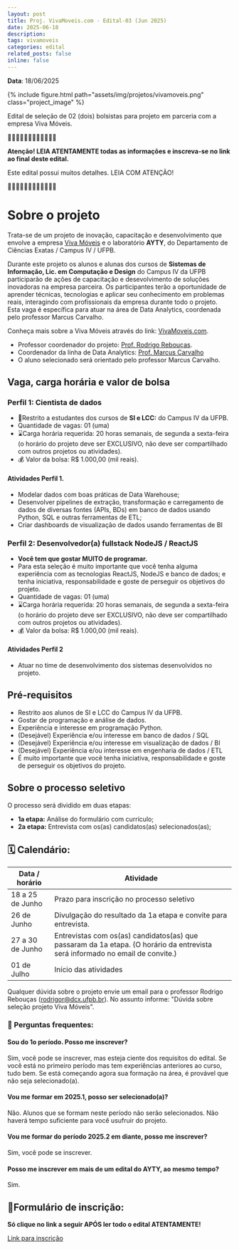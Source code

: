 ```yaml
---
layout: post
title: Proj. VivaMoveis.com - Edital-03 (Jun 2025)
date: 2025-06-18
description: 
tags: vivamoveis
categories: edital
related_posts: false
inline: false
---
```


**Data**: 18/06/2025


{% include figure.html path="assets/img/projetos/vivamoveis.png" class="project_image" %}

Edital de seleção de 02 (dois) bolsistas para projeto em parceria com a empresa Viva Móveis.

🚨🚨🚨🚨🚨🚨🚨🚨🚨🚨🚨🚨 

**Atenção! LEIA ATENTAMENTE todas as informações e inscreva-se no link
ao final deste edital.**

Este edital possui muitos detalhes. LEIA COM ATENÇÃO!

🚨🚨🚨🚨🚨🚨🚨🚨🚨🚨🚨🚨 

# Sobre o projeto

Trata-se de um projeto de inovação, capacitação e desenvolvimento que
envolve a empresa [Viva Móveis](https://vivamoveis.com) e o laboratório **AYTY**, do Departamento
de Ciências Exatas / Campus IV / UFPB.

Durante este projeto os alunos e alunas dos cursos de **Sistemas de Informação, Lic. em Computação e Design** do Campus IV da UFPB participarão de ações de capacitação e desevolvimento de soluções inovadoras na empresa parceira. Os participantes terão a oportunidade de aprender técnicas, tecnologias e aplicar seu conhecimento em problemas reais, interagindo com profissionais da empresa durante todo o projeto.
Esta vaga é específica para atuar na área de Data Analytics, coordenada pelo professor Marcus Carvalho.

Conheça mais sobre a Viva Móveis através do link: [VivaMoveis.com](https://vivamoveis.com).

* Professor coordenador do projeto: [Prof. Rodrigo Rebouças](/equipe/professores/rodrigor/).
* Coordenador da linha de Data Analytics: [Prof. Marcus Carvalho](/equipe/professores/marcuswac/)
* O aluno selecionado será orientado pelo professor Marcus Carvalho.

## Vaga, carga horária e valor de bolsa

### Perfil 1: Cientista de dados
-   🎯Restrito a estudantes dos cursos de **SI e LCC:** do Campus IV da UFPB.
-   Quantidade de vagas: 01 (uma)
-   ⌛️Carga horária requerida: 20 horas semanais, de segunda a
    sexta-feira (o horário do projeto deve ser EXCLUSIVO, não deve
    ser compartilhado com outros projetos ou atividades).
-   💰 Valor da bolsa: R$ 1.000,00 (mil reais).

#### Atividades Perfil 1.

- Modelar dados com boas práticas de Data Warehouse;
- Desenvolver pipelines de extração, transformação e carregamento de dados de diversas fontes (APIs, BDs) em banco de dados usando Python, SQL e outras ferramentas de ETL;
- Criar dashboards de visualização de dados usando ferramentas de BI



### Perfil 2: Desenvolvedor(a) fullstack NodeJS / ReactJS
-   **Você tem que gostar MUITO de programar.**
-   Para esta seleção é muito importante que você tenha alguma experiência com as tecnologias ReactJS,  NodeJS e banco de dados; e tenha iniciativa, responsabilidade e goste de perseguir os objetivos do projeto.
-   Quantidade de vagas: 01 (uma)
-   ⌛️Carga horária requerida: 20 horas semanais, de segunda a
    sexta-feira (o horário do projeto deve ser EXCLUSIVO, não deve
    ser compartilhado com outros projetos ou atividades).
-   💰 Valor da bolsa: R$ 1.000,00 (mil reais).


#### Atividades Perfil 2
- Atuar no time de desenvolvimento dos sistemas desenvolvidos no projeto.


## Pré-requisitos

- Restrito aos alunos de SI e LCC do Campus IV da UFPB.
- Gostar de programação e análise de dados.
- Experiência e interesse em programação Python.
- (Desejável) Experiência e/ou interesse em banco de dados / SQL
- (Desejável) Experiência e/ou interesse em visualização de dados / BI
- (Desejável) Experiência e/ou interesse em engenharia de dados / ETL
- É muito importante que você tenha iniciativa, responsabilidade e goste de perseguir os objetivos do projeto.



## Sobre o processo seletivo

O processo será dividido em duas etapas:

- **1a etapa:** Análise do formulário com currículo;
- **2a etapa:** Entrevista com os(as) candidatos(as) selecionados(as);

## 🗓️ Calendário:

| Data / horário            | Atividade                                                      |
|---------------------------|----------------------------------------------------------------|
| 18 a 25 de Junho | Prazo para inscrição no processo seletivo |
| 26 de Junho | Divulgação do resultado da 1a etapa e convite para entrevista. |
| 27 a 30 de Junho | Entrevistas com os(as) candidatos(as) que passaram da 1a etapa. (O horário da entrevista será informado no email de convite.) |
| 01 de Julho | Início das atividades |

Qualquer dúvida sobre o projeto envie um email para o professor Rodrigo Rebouças (rodrigor@dcx.ufpb.br). No assunto informe: "Dúvida sobre seleção projeto Viva Móveis".


### 🤔 Perguntas frequentes:

#### Sou do 1o período. Posso me inscrever?
Sim, você pode se inscrever, mas esteja ciente dos requisitos do edital. Se você está no primeiro período mas tem experiências anteriores ao curso, tudo bem. Se está começando agora sua formação na área, é provável que não seja selecionado(a).

#### Vou me formar em 2025.1, posso ser selecionado(a)?
Não. Alunos que se formam neste período não serão selecionados. Não haverá tempo suficiente para você usufruir do projeto.

#### Vou me formar do período 2025.2 em diante, posso me inscrever?
Sim, você pode se inscrever.

#### Posso me inscrever em mais de um edital do AYTY, ao mesmo tempo?
Sim.

## 📝Formulário de inscrição:

**Só clique no link a seguir APÓS ler todo o edital ATENTAMENTE!**

[Link para inscrição](https://forms.gle/U2B937kN6hxEGJRB8)
